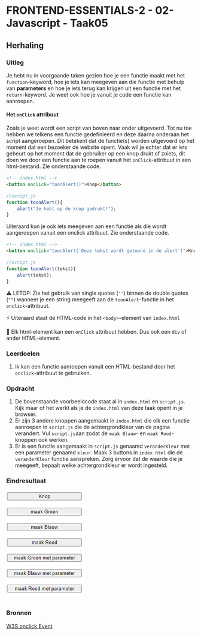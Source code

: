 # FRONTEND-ESSENTIALS-2 - 02-Javascript - Taak05

## Herhaling

### Uitleg

Je hebt nu in voorgaande taken gezien hoe je een functie maakt met het `function`-keyword, hoe je iets kan meegeven aan die functie met behulp van **parameters** en hoe je iets terug kan krijgen uit een functie met het `return`-keyword. Je weet ook hoe je vanuit je code een functie kan aanroepen.

#### Het `onClick` attribuut 

Zoals je weet wordt een script van boven naar onder uitgevoerd. Tot nu toe hebben we telkens een functie gedefinieerd en deze daarna onderaan het script aangeroepen. Dit betekent dat de functie(s) worden uitgevoerd op het moment dat een bezoeker de website opent. Vaak wil je echter dat er iets gebeurt op het moment dat de gebruiker op een knop drukt of zoiets, dit doen we door een functie aan te roepen vanuit het `onClick`-attribuut in een html-bestand. Zie onderstaande code.

```HTML
<!-- index.html -->
<button onclick="toonAlert()">Knop</button>
```

```js
//script.js
function toonAlert(){
    alert("Je hebt op de knop gedrukt!");
}
```
Uiteraard kun je ook iets meegeven aan een functie als die wordt aangeroepen vanuit een onclick attribuut. Zie onderstaande code.
```HTML
<!-- index.html -->
<button onclick="toonAlert('Deze tekst wordt getoond in de alert')">Knop</button>
```

```js
//script.js
function toonAlert(tekst){
    alert(tekst);
}
```
:warning: LETOP: Zie het gebruik van single quotes (`''`) binnen de double quotes (`""`) wanneer je een string meegeeft aan de `toonAlert`-functie in het `onclick`-attribuut. 

:zap: Uiteraard staat de HTML-code in het `<body>`-element van `index.html`  

:rocket: Elk html-element kan een `onClick` attribuut hebben. Dus ook een `div` of ander HTML-element.

### Leerdoelen

1. Ik kan een functie aanroepen vanuit een HTML-bestand door het `onclick`-attribuut te gebruiken.
### Opdracht

1. De bovenstaande voorbeeldcode staat al in `index.html` en `script.js`. Kijk maar of het werkt als je de `index.html` van deze taak opent in je browser. 
2. Er zijn 3 andere knoppen aangemaakt in `index.html` die elk een functie aanroepen in `script.js` die de achtergrondkleur van de pagina verandert. Vul `script.js`aan zodat de `maak Blauw`- en `maak Rood`-knoppen ook werken.
3. Er is een functie aangemaakt in `script.js` genaamd `veranderKleur` met een parameter genaamd `kleur`. Maak 3 buttons in `index.html` die de `veranderKleur` functie aanspreken. Zorg ervoor dat de waarde die je meegeeft, bepaalt welke achtergrondkleur er wordt ingesteld.

### Eindresultaat

![](img/taak05-kleuren.gif)

### Bronnen

[W3S onclick Event](https://www.w3schools.com/jsref/event_onclick.asp)